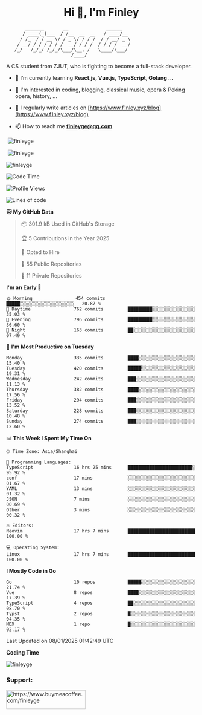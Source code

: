 <h1 align="center">Hi 👋, I'm Finley</h1>

```text
       _______       __              ______   
      / ____(_)___  / /__  __  __   / ____/__ 
     / /_  / / __ \/ / _ \/ / / /  / / __/ _ \
    / __/ / / / / / /  __/ /_/ /  / /_/ /  __/
   /_/   /_/_/ /_/_/\___/\__, /   \____/\___/
                        /____/                
```

<p align="left">

A CS student from ZJUT,
who is fighting to become a full-stack developer.

</p>

<p align="left">

- 🌱 I’m currently learning **React.js, Vue.js, TypeScript, Golang ...**

- 🧠 I'm interested in coding, blogging, classical music, opera & Peking opera, history, ...

- 📝 I regularly write articles on [https://www.f1nley.xyz/blog](https://www.f1nley.xyz/blog)

- 📫 How to reach me **finleyge@qq.com**

</p>

<p>&nbsp;<img align="center" src="https://github-readme-stats.vercel.app/api/top-langs/?username=finleyge&show_icons=true&locale=en&hide=javascript,html,tex" alt="finleyge" /></p>

<p>&nbsp;<img align="center" src="https://github-readme-stats.vercel.app/api?username=finleyge&show_icons=true&locale=en" alt="finleyge" /></p>

<p><img align="center" src="https://github-readme-streak-stats.herokuapp.com/?user=finleyge&" alt="finleyge" /></p>

<!--START_SECTION:waka-->
![Code Time](http://img.shields.io/badge/Code%20Time-2%2C021%20hrs%2051%20mins-blue)

![Profile Views](http://img.shields.io/badge/Profile%20Views-0-blue)

![Lines of code](https://img.shields.io/badge/From%20Hello%20World%20I%27ve%20Written-1.5%20million%20lines%20of%20code-blue)

**🐱 My GitHub Data** 

> 📦 301.9 kB Used in GitHub's Storage 
 > 
> 🏆 5 Contributions in the Year 2025
 > 
> 💼 Opted to Hire
 > 
> 📜 55 Public Repositories 
 > 
> 🔑 11 Private Repositories 
 > 
**I'm an Early 🐤** 

```text
🌞 Morning                454 commits         █████░░░░░░░░░░░░░░░░░░░░   20.87 % 
🌆 Daytime                762 commits         █████████░░░░░░░░░░░░░░░░   35.03 % 
🌃 Evening                796 commits         █████████░░░░░░░░░░░░░░░░   36.60 % 
🌙 Night                  163 commits         ██░░░░░░░░░░░░░░░░░░░░░░░   07.49 % 
```
📅 **I'm Most Productive on Tuesday** 

```text
Monday                   335 commits         ████░░░░░░░░░░░░░░░░░░░░░   15.40 % 
Tuesday                  420 commits         █████░░░░░░░░░░░░░░░░░░░░   19.31 % 
Wednesday                242 commits         ███░░░░░░░░░░░░░░░░░░░░░░   11.13 % 
Thursday                 382 commits         ████░░░░░░░░░░░░░░░░░░░░░   17.56 % 
Friday                   294 commits         ███░░░░░░░░░░░░░░░░░░░░░░   13.52 % 
Saturday                 228 commits         ███░░░░░░░░░░░░░░░░░░░░░░   10.48 % 
Sunday                   274 commits         ███░░░░░░░░░░░░░░░░░░░░░░   12.60 % 
```


📊 **This Week I Spent My Time On** 

```text
🕑︎ Time Zone: Asia/Shanghai

💬 Programming Languages: 
TypeScript               16 hrs 25 mins      ████████████████████████░   95.92 % 
conf                     17 mins             ░░░░░░░░░░░░░░░░░░░░░░░░░   01.67 % 
YAML                     13 mins             ░░░░░░░░░░░░░░░░░░░░░░░░░   01.32 % 
JSON                     7 mins              ░░░░░░░░░░░░░░░░░░░░░░░░░   00.69 % 
Other                    3 mins              ░░░░░░░░░░░░░░░░░░░░░░░░░   00.32 % 

🔥 Editors: 
Neovim                   17 hrs 7 mins       █████████████████████████   100.00 % 

💻 Operating System: 
Linux                    17 hrs 7 mins       █████████████████████████   100.00 % 
```

**I Mostly Code in Go** 

```text
Go                       10 repos            █████░░░░░░░░░░░░░░░░░░░░   21.74 % 
Vue                      8 repos             ████░░░░░░░░░░░░░░░░░░░░░   17.39 % 
TypeScript               4 repos             ██░░░░░░░░░░░░░░░░░░░░░░░   08.70 % 
Typst                    2 repos             █░░░░░░░░░░░░░░░░░░░░░░░░   04.35 % 
MDX                      1 repo              █░░░░░░░░░░░░░░░░░░░░░░░░   02.17 % 
```




 Last Updated on 08/01/2025 01:42:49 UTC
<!--END_SECTION:waka-->
**Coding Time**
<p>
       <img align="center" src="https://wakatime.com/share/@1f267603-cf28-47c9-a32c-2753500710e7/96d852e9-5832-42ff-acaa-a48a5371ba9d.svg" alt="finleyge" />
</p>

</p>


<h3 align="left">Support:</h3>

<p align="left">

<a href="https://www.buymeacoffee.com/finleyge"> <img align="left" src="https://cdn.buymeacoffee.com/buttons/v2/default-yellow.png" height="50" width="210" alt="https://www.buymeacoffee.com/finleyge" />

</a>
</p>
